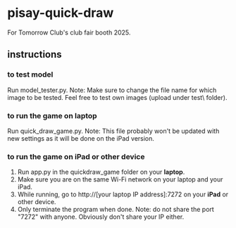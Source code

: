 # pisay-quick-draw
For Tomorrow Club's club fair booth 2025.

## instructions
### to test model
Run model_tester.py. 
Note: Make sure to change the file name for which image to be tested. Feel free to test own images (upload under test\ folder).

### to run the game on laptop
Run quick_draw_game.py. 
Note: This file probably won't be updated with new settings as it will be done on the iPad version.

### to run the game on iPad or other device
1. Run app.py in the quickdraw_game folder on your **laptop**.
2. Make sure you are on the same Wi-Fi network on your laptop and your iPad.
3. While running, go to http://[your laptop IP address]:7272 on your **iPad** or other device.
4. Only terminate the program when done.
Note: do not share the port "7272" with anyone. Obviously don't share your IP either.
